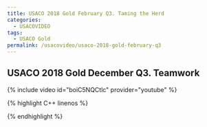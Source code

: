 ```yaml
---
title: USACO 2018 Gold February Q3. Taming the Herd
categories:
  - USACOVIDEO
tags:
  - USACO Gold
permalink: /usacovideo/usaco-2018-gold-february-q3
---
```

  
## USACO 2018 Gold December Q3. Teamwork
  
{% include video id="boiC5NQCtlc" provider="youtube" %}
  
  
{% highlight C++ linenos %}
  
{% endhighlight %}  

